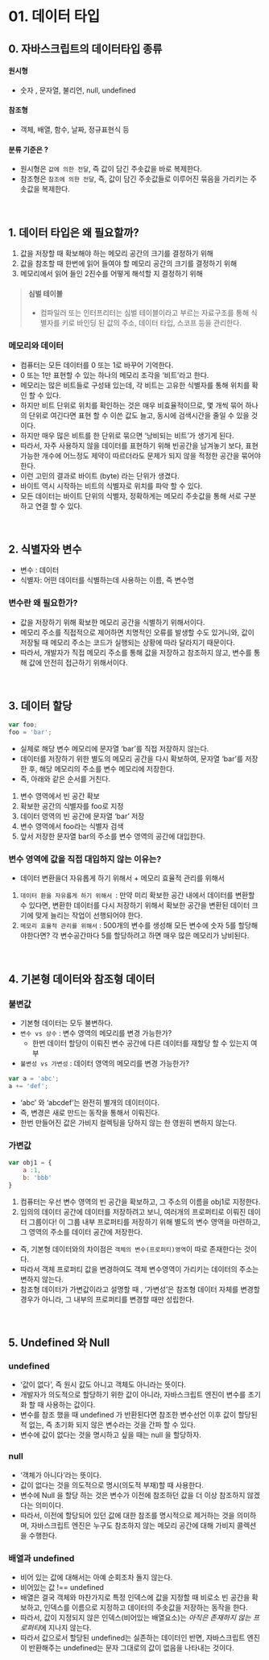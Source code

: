 # 01. 데이터 타입

## 0. 자바스크립트의 데이터타입 종류
#### 원시형
- 숫자 , 문자열, 불리언, null, undefined

#### 참조형
- 객체, 배열, 함수, 날짜, 정규표현식 등

#### 분류 기준은 ?
- 원시형은 `값에 의한 전달`, 즉 값이 담긴 주솟값을 바로 복제한다.
- 참조형은 `참조에 의한 전달`, 즉, 값이 담긴 주솟값들로 이루어진 묶음을 가리키는 주솟값을 복제한다.

<br/>

## 1. 데이터 타입은 왜 필요할까?
1. 값을 저장할 때 확보해야 하는 메모리 공간의 크기를 결정하기 위해
2. 값을 참조할 때 한번에 읽어 들여야 할 메모리 공간의 크기를 결정하기 위해
3. 메모리에서 읽어 들인 2진수를 어떻게 해석할 지 결정하기 위해


> #### 심벌 테이블
> - 컴파일러 또는 인터프리터는 심벌 테이블이라고 부르는 자료구조를 통해 식별자를 키로 바인딩 된 값의 주소, 데이터 타입, 스코프 등을 관리한다.

### 메모리와 데이터
- 컴퓨터는 모든 데이터를 0 또는 1로 바꾸어 기억한다.
- 0 또는 1만 표현할 수 있는 하나의 메모리 조각을 ‘비트’라고 한다.
- 메모리는 많은 비트들로 구성돼 있는데, 각 비트는 고유한 식별자를 통해 위치를 확인 할 수 있다.
- 하지만 비트 단위로 위치를 확인하는 것은 매우 비효율적이므로, 몇 개씩 묶어 하나의 단위로 여긴다면 표현 할 수 이쓴 값도 늘고, 동시에 검색시간을 줄일 수 있을 것이다.
- 하지만 매우 많은 비트를 한 단위로 묶으면 ‘낭비되는 비트’가 생기게 된다.
- 따라서, 자주 사용하지 않을 데이터를 표현하기 위해 빈공간을 남겨놓기 보다, 표현 가능한 개수에 어느정도 제약이 따르더라도 문제가 되지 않을 적정한 공간을 묶어야 한다.
- 이런 고민의 결과로 바이트 (byte) 라는 단위가 생겼다. 
- 바이트 역시 시작하는 비트의 식별자로 위치를 파악 할 수 있다.
- 모든 데이터는 바이트 단위의 식별자, 정확하게는 메모리 주솟값을 통해 서로 구분하고 연결 할 수 있다.

<br/>

## 2. 식별자와 변수
- 변수 : 데이터
- 식별자: 어떤 데이터를 식별하는데 사용하는 이름, 즉 변수명

### 변수란 왜 필요한가?
- 값을 저장하기 위해 확보한 메모리 공간을 식별하기 위해서이다.
- 메모리 주소를 직접적으로 제어하면 치명적인 오류를 발생할 수도 있거니와, 값이 저장될 때 메모리 주소는 코드가 실행되는 상황에 따라 달라지기 때문이다.
- 따라서, 개발자가 직접 메모리 주소를 통해 값을 저장하고 참조하지 않고, 변수를 통해 값에 안전히 접근하기 위해서이다.


<br/>

## 3. 데이터 할당
```javascript
var foo;
foo = 'bar';
``` 

- 실제로 해당 변수 메모리에 문자열 ‘bar’를 직접 저장하지 않는다.
- 데이터를 저장하기 위한 별도의 메모리 공간을 다시 확보하여, 문자열 ‘bar’를 저장한 후, 해당 메모리의 주소를 변수 메모리에 저장한다.
- 즉, 아래와 같은 순서를 거친다.

1. 변수 영역에서 빈 공간 확보
2. 확보한 공간의 식별자를 foo로 지정
3. 데이터 영역의 빈 공간에 문자열 ‘bar’ 저장
4. 변수 영역에서 foo라는 식별자 검색
5. 앞서 저장한 문자열 bar의 주소를 변수 영역의 공간에 대입한다.

### 변수 영역에 값을 직접 대입하지 않는 이유는?
- 데이터 변환을더 자유롭게 하기 위해서 + 메모리 효율적 관리를 위해서
1. `데이터 환을 자유롭게 하기 위해서 `: 만약 미리 확보한 공간 내에서 데이터를 변환할 수 있다면, 변환한 데이터를 다시 저장하기 위해서 확보한 공간을 변환된 데이터 크기에 맞게 늘리는 작업이 선행되어야 한다.
2. `메모리 효율적 관리를 위해서` : 500개의 변수를 생성해 모든 변수에 숫자 5를 할당해야한다면? 각 변수공간마다 5를 할당하려고 하면 매우 많은 메모리가 낭비된다. 

<br/>

## 4. 기본형 데이터와 참조형 데이터
### 불변값
- 기본형 데이터는 모두 불변하다.
- `변수 vs 상수` : 변수 영역의 메모리를 변경 가능한가?
	- 한번 데이터 할당이 이뤄진 변수 공간에 다른 데이터를 재할당 할 수 있는지 여부
- `불변성 vs 가변성` : 데이터 영역의 메모리를 변경 가능한가?

```javascript
var a = 'abc';
a += 'def';
```

- ‘abc’ 와 ‘abcdef’는 완전히 별개의 데이터이다.
- 즉, 변경은 새로 만드는 동작을 통해서 이뤄진다.
- 한번 만들어진 값은 가비지 컬렉팅을 당하지 않는 한 영원히 변하지 않는다.


### 가변값
```javascript
var obj1 = {
	a :1,
	b: 'bbb'
}
```

1. 컴퓨터는 우선 변수 영역의 빈 공간을 확보하고, 그 주소의 이름을 obj1로 지정한다.
2. 임의의 데이터 공간에 데이터를 저장하려고 보니, 여러개의 프로퍼티로 이뤄진 데이터 그룹이다! 이 그룹 내부 프로퍼티를 저장하기 위해 별도의 변수 영역을 마련하고, 그 영역의 주소를 데이터 공간에 저장한다.

- 즉, 기본형 데이터와의 차이점은 `객체의 변수(프로퍼티)영역`이 따로 존재한다는 것이다.
- 따라서 객체 프로퍼티 값을 변경하여도 객체 변수영역이 가리키는 데이터의 주소는 변하지 않는다.
- 참조형 데이터가 가변값이라고 설명할 때 , ‘가변성’은 참조형 데이터 자체를 변경할 경우가 아니라, 그 내부의 프로퍼티를 변경할 때만 성립한다.

<br/>

## 5. Undefined 와 Null

### undefined
- ‘값이 없다’, 즉 원시 값도 아니고 객체도 아니라는 뜻이다. 
- 개발자가 의도적으로 할당하기 위한 값이 아니라, 자바스크립트 엔진이 변수를 초기화 할 때 사용하는 값이다.
- 변수를 참조 했을 때 undefined 가 반환된다면 참조한 변수선언 이후 값이 할당된 적 없는, 즉 초기화 되지 않은 변수라는 것을 간파 할 수 있다.
- 변수에 값이 없다는 것을 명시하고 싶을 때는 null 을 할당하자.

### null
- ‘객체가 아니다’라는 뜻이다.
- 값이 없다는 것을 의도적으로 명시(의도적 부재)할 때 사용한다.
- 변수에 Null 을 할당 하는 것은 변수가 이전에 참조하던 값을 더 이상 참조하지 않겠다는 의미이다.
- 따라서, 이전에 할당되어 있던 값에 대한 참조를 명시적으로 제거하는 것을 의미하며, 자바스크립트 엔진은 누구도 참조하지 않는 메모리 공간에 대해 가비지 콜렉션을 수행한다.


### 배열과 undefined
-  비어 있는 값에 대해서는 아예 순회조차 돌지 않는다.
- 비어있는 값 !== undefined
- 배열은 결국 객체와 마찬가지로 특정 인덱스에 값을 지정할 때 비로소 빈 공간을 확보하고, 인덱스를 이름으로 지정하고 데이터의 주솟값을 저장하는 동작을 한다.
- 따라서, 값이 지정되지 않은 인덱스(비어있는 배열요소)는 *아직은 존재하지 않는 프로퍼티*에 지나지 않는다.
- 따라서 값으로서 할당된 undefined는 실존하는 데이터인 반면, 자바스크립트 엔진이 반환해주는 undefined는 문자 그대로의 값이 없음을 나타내는 것이다.


